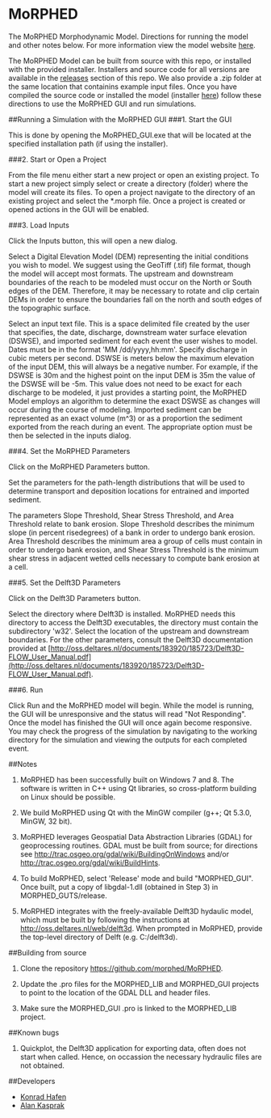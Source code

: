 MoRPHED
=================

The MoRPHED Morphodynamic Model. Directions for running the model and other notes below.
For more information view the model website [here](http://morphed.joewheaton.org/).

The MoRPHED Model can be built from source with this repo, or installed with the provided installer. Installers and source code for all versions are available in the [releases](https://github.com/morphed/MoRPHED/releases) section of this repo.
We also provide a .zip folder at the same location that containins example input files. 
Once you have compiled the source code or installed the model (installer [here](https://github.com/morphed/MoRPHED/releases)) follow these directions to use the MoRPHED GUI and run simulations.

##Running a Simulation with the MoRPHED GUI
###1. Start the GUI

This is done by opening the MoRPHED_GUI.exe that will be located at the specified installation path (if using the installer).

###2. Start or Open a Project

From the file menu either start a new project or open an existing project. To start a new project simply select or create a directory (folder) where the model will create its files. To open a project navigate to the directory of an existing project and select the *.morph file. Once a project is created or opened actions in the GUI will be enabled. 

###3. Load Inputs

Click the Inputs button, this will open a new dialog. 

Select a Digital Elevation Model (DEM) representing the initial conditions you wish to model. We suggest using the GeoTiff (.tif) file format, though the model will accept most formats. The upstream and downstream boundaries of the reach to be modeled must occur on the North or South edges of the DEM. Therefore, it may be necessary to rotate and clip certain DEMs in order to ensure the boundaries fall on the north and south edges of the topographic surface. 

Select an input text file. This is a space delimited file created by the user that specifies, the date, discharge, downstream water surface elevation (DSWSE), and imported sediment for each event the user wishes to model. Dates must be in the format 'MM /dd/yyyy,hh:mm'. Specify discharge in cubic meters per second. DSWSE is meters below the maximum elevation of the input DEM, this will always be a negative number. For example, if the DSWSE is 30m and the highest point on the input DEM is 35m the value of the DSWSE will be -5m. This value does not need to be exact for each discharge to be modeled, it just provides a starting point, the MoRPHED Model employs an algorithm to determine the exact DSWSE as changes will occur during the course of modeling. Imported sediment can be represented as an exact volume (m^3) or as a proportion the sediment exported from the reach during an event. The appropriate option must be then be selected in the inputs dialog.


###4. Set the MoRPHED Parameters

Click on the MoRPHED Parameters button.

Set the parameters for the path-length distributions that will be used to determine transport and deposition locations for entrained and imported sediment.

The parameters Slope Threshold, Shear Stress Threshold, and Area Threshold relate to bank erosion. Slope Threshold describes the minimum slope (in percent risedegrees) of a bank in order to undergo bank erosion. Area Threshold describes the minimum area a group of cells must contain in order to undergo  bank erosion, and Shear Stress Threshold is the minimum shear stress in adjacent wetted cells necessary to compute bank erosion at a cell. 


###5. Set the Delft3D Parameters

Click on the Delft3D Parameters button.

Select the directory where Delft3D is installed. MoRPHED needs this directory to access the Delft3D executables, the directory must contain the subdirectory 'w32'. Select the location of the upstream and downstream boundaries. For the other parameters, consult the Delft3D documentation provided at [http://oss.deltares.nl/documents/183920/185723/Delft3D-FLOW_User_Manual.pdf](http://oss.deltares.nl/documents/183920/185723/Delft3D-FLOW_User_Manual.pdf).

###6. Run

Click Run and the MoRPHED model will begin. While the model is running, the GUI will be unresponsive and the status will read "Not Responding". Once the model has finished the GUI will once again become responsive. You may check the progress of the simulation by navigating to the working directory for the simulation and viewing the outputs for each completed event.

##Notes

1. MoRPHED has been successfully built on Windows 7 and 8. The software is written in C++ using Qt libraries, so cross-platform building on Linux should be possible.

2. We build MoRPHED using Qt with the MinGW compiler (g++; Qt 5.3.0, MinGW, 32 bit).

3. MoRPHED leverages Geospatial Data Abstraction Libraries (GDAL) for geoprocessing routines. GDAL must be built from source; for directions see http://trac.osgeo.org/gdal/wiki/BuildingOnWindows and/or http://trac.osgeo.org/gdal/wiki/BuildHints.

4. To build MoRPHED, select 'Release' mode and build "MORPHED_GUI". Once built, put a copy of libgdal-1.dll (obtained in Step 3) in MORPHED_GUTS/release.

5. MoRPHED integrates with the freely-available Delft3D hydaulic model, which must be built by following the instructions at http://oss.deltares.nl/web/delft3d. When prompted in MoRPHED, provide the top-level directory of Delft (e.g. C:/delft3d).

##Building from source

1. Clone the repository https://github.com/morphed/MoRPHED.

2. Update the .pro files for the MORPHED_LIB and MORPHED_GUI projects to point to the location of the GDAL DLL and header files.

3. Make sure the MORPHED_GUI .pro is linked to the MORPHED_LIB project.

##Known bugs

1. Quickplot, the Delft3D application for exporting data, often does not start when called. Hence, on occassion the necessary hydraulic files are not obtained.

##Developers
* [Konrad Hafen](https://github.com/khafen74)
* [Alan Kasprak](http://www.alankasprak.org)
